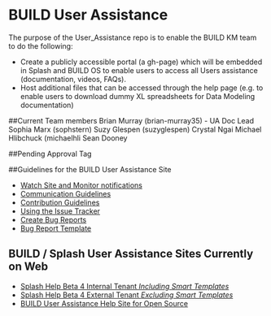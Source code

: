 # BUILD User Assistance
The purpose of the User_Assistance repo is to enable the BUILD KM team to do the following: 

+ Create a publicly accessible portal (a gh-page) which will be embedded in Splash and BUILD OS to enable users to access all Users assistance (documentation, videos, FAQs).
+ Host additional files that can be accessed through the help page (e.g. to enable users to download dummy XL spreadsheets for Data Modeling documentation)

##Current Team members
Brian Murray (brian-murray35) - UA Doc Lead
Sophia Marx (sophstern) 
Suzy Glespen (suzyglespen)
Crystal Ngai
Michael Hlibchuck (michaelhli
Sean Dooney

##Pending Approval Tag



##Guidelines for the BUILD User Assistance Site
+ [Watch Site and Monitor notifications]()
+ [Communication Guidelines](https://github.com/SAP/BUILD_User_Assistance/wiki/Communication-Guidelines)
+ [Contribution Guidelines](https://github.com/SAP/BUILD_User_Assistance/wiki/Contribution-Guidelines)
+ [Using the Issue Tracker](https://github.com/SAP/BUILD_User_Assistance/wiki/Using-the-Issue-Tracker)
+ [Create Bug Reports](https://github.com/SAP/BUILD_User_Assistance/wiki/Create-Bug-Reports)
+ [Bug Report Template](https://github.com/SAP/BUILD_User_Assistance/wiki/Bug-Report-Template)

## BUILD / Splash User Assistance Sites Currently on Web
+ [Splash Help Beta 4 Internal Tenant *Including Smart Templates*](http://sap.github.io/BUILD_User_Assistance/Splash/index.html)
+ [Splash Help Beta 4 External Tenant *Excluding Smart Templates*](http://sap.github.io/BUILD_User_Assistance/Splash/external/index.html)
+ [BUILD User Assistance Help Site for Open Source](http://sap.github.io/BUILD_User_Assistance/)




